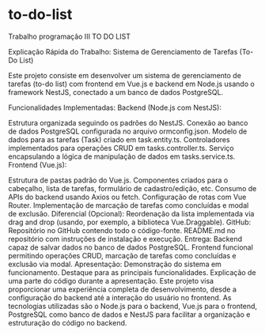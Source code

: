# to-do-list
Trabalho programação III TO DO LIST

Explicação Rápida do Trabalho: Sistema de Gerenciamento de Tarefas (To-Do List)

Este projeto consiste em desenvolver um sistema de gerenciamento de tarefas (to-do list) com frontend em Vue.js e backend em Node.js usando o framework NestJS, conectado a um banco de dados PostgreSQL.

Funcionalidades Implementadas:
Backend (Node.js com NestJS):

Estrutura organizada seguindo os padrões do NestJS.
Conexão ao banco de dados PostgreSQL configurada no arquivo ormconfig.json.
Modelo de dados para as tarefas (Task) criado em task.entity.ts.
Controladores implementados para operações CRUD em tasks.controller.ts.
Serviço encapsulando a lógica de manipulação de dados em tasks.service.ts.
Frontend (Vue.js):

Estrutura de pastas padrão do Vue.js.
Componentes criados para o cabeçalho, lista de tarefas, formulário de cadastro/edição, etc.
Consumo de APIs do backend usando Axios ou fetch.
Configuração de rotas com Vue Router.
Implementação de marcação de tarefas como concluídas e modal de exclusão.
Diferencial (Opcional):
Reordenação da lista implementada via drag and drop (usando, por exemplo, a biblioteca Vue.Draggable).
GitHub:
Repositório no GitHub contendo todo o código-fonte.
README.md no repositório com instruções de instalação e execução.
Entrega:
Backend capaz de salvar dados no banco de dados PostgreSQL.
Frontend funcional permitindo operações CRUD, marcação de tarefas como concluídas e exclusão via modal.
Apresentação:
Demonstração do sistema em funcionamento.
Destaque para as principais funcionalidades.
Explicação de uma parte do código durante a apresentação.
Este projeto visa proporcionar uma experiência completa de desenvolvimento, desde a configuração do backend até a interação do usuário no frontend. As tecnologias utilizadas são o Node.js para o backend, Vue.js para o frontend, PostgreSQL como banco de dados e NestJS para facilitar a organização e estruturação do código no backend.
